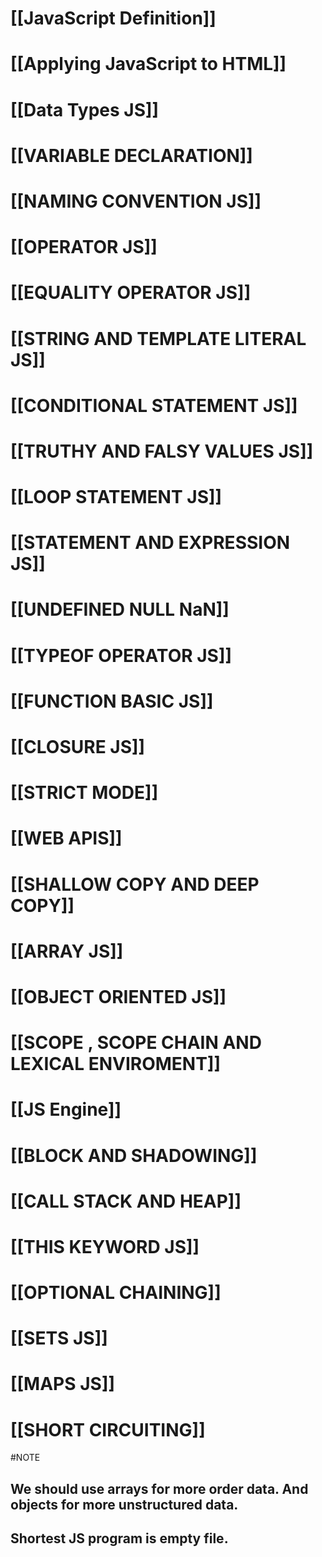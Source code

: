 # [[JavaScript Definition]]
# [[Applying JavaScript to HTML]]
# [[Data Types JS]]
# [[VARIABLE DECLARATION]]
# [[NAMING CONVENTION JS]]
# [[OPERATOR JS]]
# [[EQUALITY OPERATOR JS]]
# [[STRING AND TEMPLATE LITERAL JS]]
# [[CONDITIONAL STATEMENT JS]]
# [[TRUTHY AND FALSY VALUES JS]]
# [[LOOP STATEMENT JS]]
# [[STATEMENT AND EXPRESSION JS]]
# [[UNDEFINED NULL NaN]]
# [[TYPEOF OPERATOR JS]]
# [[FUNCTION BASIC JS]]
# [[CLOSURE JS]]
# [[STRICT MODE]]
# [[WEB APIS]]
# [[SHALLOW COPY AND DEEP COPY]]
# [[ARRAY JS]]
# [[OBJECT ORIENTED JS]]
# [[SCOPE , SCOPE CHAIN AND LEXICAL ENVIROMENT]]
# [[JS Engine]]
# [[BLOCK AND SHADOWING]]
# [[CALL STACK AND HEAP]]
# [[THIS KEYWORD JS]]
# [[OPTIONAL CHAINING]]
# [[SETS JS]]
# [[MAPS JS]]

# [[SHORT CIRCUITING]]

#NOTE 
## We should use arrays for more order data. And objects for more unstructured data.
## Shortest JS program is empty file.
